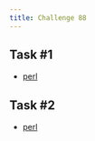 ```yaml
---
title: Challenge 88
---
```



## Task #1

- [perl](https://github.com/manwar/perlweeklychallenge-club/blob/master/challenge-088/alexander-pankoff/perl/ch-1.pl)

## Task #2

- [perl](https://github.com/manwar/perlweeklychallenge-club/blob/master/challenge-088/alexander-pankoff/perl/ch-2.pl)

